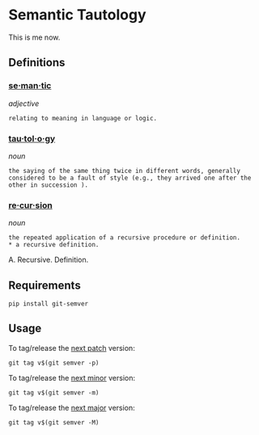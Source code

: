 # Semantic Tautology

This is me now.

## Definitions

### [se·man·tic](https://www.google.com/search?q=define+semantic)

_adjective_

    relating to meaning in language or logic.

### [tau·tol·o·gy](https://www.google.com/search?q=define+tautology)

_noun_

    the saying of the same thing twice in different words, generally considered to be a fault of style (e.g., they arrived one after the other in succession ).

### [re·cur·sion](https://www.google.com/search?q=define+recursion)

_noun_

    the repeated application of a recursive procedure or definition.
    * a recursive definition.

A. Recursive. Definition.

## Requirements

    pip install git-semver

## Usage

To tag/release the [next patch](https://git-semver.readthedocs.io/en/stable/reference.html#git-semver-next-patch-or-p) version:

    git tag v$(git semver -p)

To tag/release the [next minor](https://git-semver.readthedocs.io/en/stable/reference.html#git-semver-next-patch-or-p) version:

    git tag v$(git semver -m)

To tag/release the [next major](https://git-semver.readthedocs.io/en/stable/reference.html#git-semver-next-patch-or-p) version:

    git tag v$(git semver -M)
